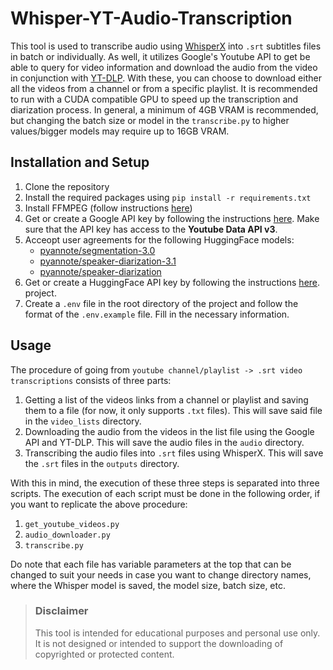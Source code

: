 # Whisper-YT-Audio-Transcription
 
This tool is used to transcribe audio using [WhisperX](https://github.com/m-bain/whisperX) into `.srt` subtitles files in batch or individually. As well, it utilizes Google's Youtube API to get be able to query for video information and download the audio from the video in conjunction with [YT-DLP](https://github.com/yt-dlp/yt-dlp). With these, you can choose to download either all the videos from a channel or from a specific playlist. 
It is recommended to run with a CUDA compatible GPU to speed up the transcription and diarization process. In general, a minimum of 4GB VRAM is recommended, but changing the batch size or model in the `transcribe.py` to higher values/bigger models may require up to 16GB VRAM.

## Installation and Setup

1. Clone the repository
2. Install the required packages using `pip install -r requirements.txt`
3. Install FFMPEG (follow instructions [here](https://ffmpeg.org/download.html))
4. Get or create a Google API key by following the instructions [here](https://developers.google.com/youtube/registering_an_application). Make sure that the API key has access to the **Youtube Data API v3**.
5. Acceopt user agreements for the following HuggingFace models:
    - [pyannote/segmentation-3.0](https://huggingface.co/pyannote/segmentation-3.0)
    - [pyannote/speaker-diarization-3.1](https://huggingface.co/pyannote/speaker-diarization-3.1)
    - [pyannote/speaker-diarization](https://huggingface.co/pyannote/speaker-diarization
    )
6. Get or create a HuggingFace API key by following the instructions [here](https://huggingface.co/docs/api-inference/quicktour#get-your-api-token). project.
7. Create a `.env` file in the root directory of the project and follow the format of the `.env.example` file. Fill in the necessary information.

## Usage
The procedure of going from `youtube channel/playlist -> .srt video transcriptions` consists of three parts:
1) Getting a list of the videos links from a channel or playlist and saving them to a file (for now, it only supports `.txt` files). This will save said file in the `video_lists` directory.
2) Downloading the audio from the videos in the list file using the Google API and YT-DLP. This will save the audio files in the `audio` directory.
3) Transcribing the audio files into `.srt` files using WhisperX. This will save the `.srt` files in the `outputs` directory.

With this in mind, the execution of these three steps is separated into three scripts. The execution of each script must be done in the following order, if you want to replicate the above procedure:
1) `get_youtube_videos.py`
2) `audio_downloader.py`
3) `transcribe.py`

Do note that each file has variable parameters at the top that can be changed to suit your needs in case you want to change directory names, where the Whisper model is saved, the model size, batch size, etc.

> ### **Disclaimer**
>
> This tool is intended for educational purposes and personal use only. It is not designed or intended to support the downloading of copyrighted or protected content.